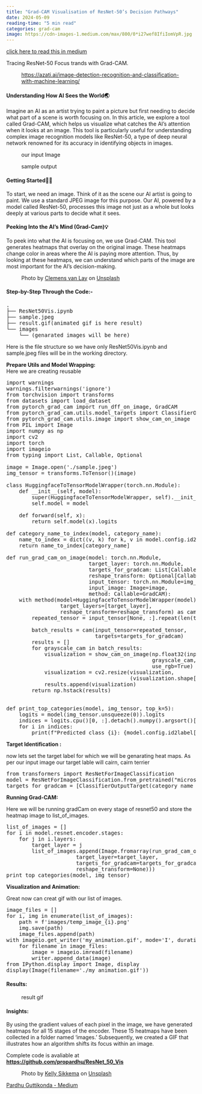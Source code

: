 ```yaml
---
title: "Grad-CAM Visualisation of ResNet-50’s Decision Pathways"
date: 2024-05-09
reading-time: "5 min read"
categories: grad-cam
image: https://cdn-images-1.medium.com/max/800/0*i27wef8IfiIomVpR.jpg
---
```


[click here to read this in medium](https://guttikondaparthasai.medium.com/grad-cam-visualisation-of-resnet-50s-decision-pathways-d4d6a85f5a57?source=rss-2c47946b91eb------2)

<p>Tracing ResNet-50 Focus trands with Grad-CAM.</p><figure><img alt="" src="https://cdn-images-1.medium.com/max/800/0*i27wef8IfiIomVpR.jpg" /><figcaption><a href="https://azati.ai/image-detection-recognition-and-classification-with-machine-learning/">https://azati.ai/image-detection-recognition-and-classification-with-machine-learning/</a></figcaption></figure><h4>Understanding How AI Sees the World🌏</h4><p>Imagine an AI as an artist trying to paint a picture but first needing to decide what part of a scene is worth focusing on. In this article, we explore a tool called Grad-CAM, which helps us visualize what catches the AI’s attention when it looks at an image. This tool is particularly useful for understanding complex image recognition models like ResNet-50, a type of deep neural network renowned for its accuracy in identifying objects in images.</p><figure><img alt="" src="https://cdn-images-1.medium.com/max/500/1*Lk3_wpLJaWUfrYHMvA1P4Q.jpeg" /><figcaption>our input Image</figcaption></figure><figure><img alt="" src="https://cdn-images-1.medium.com/max/500/1*aseruXZUZ9k2egMOPSQzSw.png" /><figcaption>sample output</figcaption></figure><h4>Getting Started🙌🏻</h4><p>To start, we need an image. Think of it as the scene our AI artist is going to paint. We use a standard JPEG image for this purpose. Our AI, powered by a model called ResNet-50, processes this image not just as a whole but looks deeply at various parts to decide what it sees.</p><h4>Peeking Into the AI’s Mind (Grad-Cam)💡</h4><p>To peek into what the AI is focusing on, we use Grad-CAM. This tool generates heatmaps that overlay on the original image. These heatmaps change color in areas where the AI is paying more attention. Thus, by looking at these heatmaps, we can understand which parts of the image are most important for the AI’s decision-making.</p><figure><img alt="" src="https://cdn-images-1.medium.com/max/1024/0*AG_M2Cgvhhv2yXyT" /><figcaption>Photo by <a href="https://unsplash.com/@clemensvanlay?utm_source=medium&amp;utm_medium=referral">Clemens van Lay</a> on <a href="https://unsplash.com?utm_source=medium&amp;utm_medium=referral">Unsplash</a></figcaption></figure><h4>Step-by-Step Through the Code:-</h4><pre>.<br />├── ResNet50Vis.ipynb<br />├── sample.jpeg<br />├── result.gif(animated gif is here result)<br />└── images<br />    └── (genarated images will be here)</pre><p>Here is the file structure so we have only ResNet50Vis.ipynb and sample.jpeg files will be in the working directory.</p><p><strong>Prepare Utils and Model Wrapping:<br /></strong>Here we are creating reusable</p><pre>import warnings<br />warnings.filterwarnings('ignore')<br />from torchvision import transforms<br />from datasets import load_dataset<br />from pytorch_grad_cam import run_dff_on_image, GradCAM<br />from pytorch_grad_cam.utils.model_targets import ClassifierOutputTarget<br />from pytorch_grad_cam.utils.image import show_cam_on_image<br />from PIL import Image<br />import numpy as np<br />import cv2<br />import torch<br />import imageio<br />from typing import List, Callable, Optional<br /><br />image = Image.open('./sample.jpeg')<br />img_tensor = transforms.ToTensor()(image)<br /><br />class HuggingfaceToTensorModelWrapper(torch.nn.Module):<br />    def __init__(self, model):<br />        super(HuggingfaceToTensorModelWrapper, self).__init__()<br />        self.model = model<br /><br />    def forward(self, x):<br />        return self.model(x).logits<br /><br />def category_name_to_index(model, category_name):<br />    name_to_index = dict((v, k) for k, v in model.config.id2label.items())<br />    return name_to_index[category_name]<br />    <br />def run_grad_cam_on_image(model: torch.nn.Module,<br />                          target_layer: torch.nn.Module,<br />                          targets_for_gradcam: List[Callable],<br />                          reshape_transform: Optional[Callable],<br />                          input_tensor: torch.nn.Module=img_tensor,<br />                          input_image: Image=image,<br />                          method: Callable=GradCAM):<br />    with method(model=HuggingfaceToTensorModelWrapper(model),<br />                 target_layers=[target_layer],<br />                 reshape_transform=reshape_transform) as cam:<br />        repeated_tensor = input_tensor[None, :].repeat(len(targets_for_gradcam), 1, 1, 1)<br /><br />        batch_results = cam(input_tensor=repeated_tensor,<br />                            targets=targets_for_gradcam)<br />        results = []<br />        for grayscale_cam in batch_results:<br />            visualization = show_cam_on_image(np.float32(input_image)/255,<br />                                              grayscale_cam,<br />                                              use_rgb=True)<br />            visualization = cv2.resize(visualization,<br />                                       (visualization.shape[1]//2, visualization.shape[0]//2))<br />            results.append(visualization)<br />        return np.hstack(results)<br />    <br />    <br />def print_top_categories(model, img_tensor, top_k=5):<br />    logits = model(img_tensor.unsqueeze(0)).logits<br />    indices = logits.cpu()[0, :].detach().numpy().argsort()[-top_k :][::-1]<br />    for i in indices:<br />        print(f&quot;Predicted class {i}: {model.config.id2label[i]}&quot;)</pre><p><strong>Target Identification :</strong></p><p>now lets set the target label for which we will be genarating heat maps. As per our input image our target lable will cairn, cairn terrier</p><pre>from transformers import ResNetForImageClassification<br />model = ResNetForImageClassification.from_pretrained(&quot;microsoft/resnet-50&quot;)<br />targets_for_gradcam = [ClassifierOutputTarget(category_name_to_index(model, &quot;cairn, cairn terrier&quot;))]</pre><p><strong>Running Grad-CAM:</strong></p><p>Here we will be running gradCam on every stage of resnet50 and store the heatmap image to list_of_images.</p><pre>list_of_images = []<br />for i in model.resnet.encoder.stages:<br />    for j in i.layers:<br />        target_layer = j<br />        list_of_images.append(Image.fromarray(run_grad_cam_on_image(model=model,<br />                      target_layer=target_layer,<br />                      targets_for_gradcam=targets_for_gradcam,<br />                      reshape_transform=None)))<br />print_top_categories(model, img_tensor)</pre><p><strong>Visualization and Animation:</strong></p><p>Great now can creat gif with our list of images.</p><pre>image_files = []<br />for i, img in enumerate(list_of_images):<br />    path = f'images/temp_image_{i}.png'<br />    img.save(path)<br />    image_files.append(path)<br />with imageio.get_writer('my_animation.gif', mode='I', duration=0.5) as writer:<br />    for filename in image_files:<br />        image = imageio.imread(filename)<br />        writer.append_data(image)<br />from IPython.display import Image, display<br />display(Image(filename='./my_animation.gif'))</pre><h4>Results:</h4><figure><img alt="" src="https://cdn-images-1.medium.com/max/250/1*Mhpf1CK8-YGJ4h5BWGmiWw.gif" /><figcaption>result gif</figcaption></figure><h4>Insights:</h4><p>By using the gradient values of each pixel in the image, we have generated heatmaps for all 15 stages of the encoder. These 15 heatmaps have been collected in a folder named ‘images.’ Subsequently, we created a GIF that illustrates how an algorithm shifts its focus within an image.</p><p>Complete code is avaliable at <a href="https://github.com/propardhu/ResNet_50_Vis"><strong>https://github.com/propardhu/ResNet_50_Vis</strong></a></p><figure><img alt="" src="https://cdn-images-1.medium.com/max/1024/0*G4nxyFNUBq2gKjRd" /><figcaption>Photo by <a href="https://unsplash.com/@kellysikkema?utm_source=medium&amp;utm_medium=referral">Kelly Sikkema</a> on <a href="https://unsplash.com?utm_source=medium&amp;utm_medium=referral">Unsplash</a></figcaption></figure><p><a href="https://medium.com/@guttikondaparthasai">Pardhu Guttikonda - Medium</a></p><img alt="" height="1" src="https://medium.com/_/stat?event=post.clientViewed&amp;referrerSource=full_rss&amp;postId=d4d6a85f5a57" width="1" />
